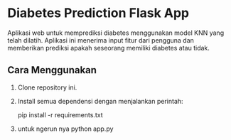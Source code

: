 # Diabetes Prediction Flask App

Aplikasi web untuk memprediksi diabetes menggunakan model KNN yang telah dilatih. Aplikasi ini menerima input fitur dari pengguna dan memberikan prediksi apakah seseorang memiliki diabetes atau tidak.

## Cara Menggunakan

1. Clone repository ini.
2. Install semua dependensi dengan menjalankan perintah:

   pip install -r requirements.txt

3. untuk ngerun nya python app.py
